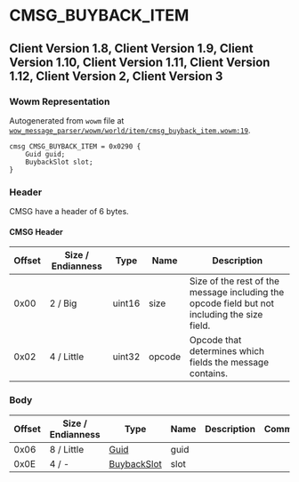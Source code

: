 # CMSG_BUYBACK_ITEM

## Client Version 1.8, Client Version 1.9, Client Version 1.10, Client Version 1.11, Client Version 1.12, Client Version 2, Client Version 3

### Wowm Representation

Autogenerated from `wowm` file at [`wow_message_parser/wowm/world/item/cmsg_buyback_item.wowm:19`](https://github.com/gtker/wow_messages/tree/main/wow_message_parser/wowm/world/item/cmsg_buyback_item.wowm#L19).
```rust,ignore
cmsg CMSG_BUYBACK_ITEM = 0x0290 {
    Guid guid;
    BuybackSlot slot;
}
```
### Header

CMSG have a header of 6 bytes.

#### CMSG Header

| Offset | Size / Endianness | Type   | Name   | Description |
| ------ | ----------------- | ------ | ------ | ----------- |
| 0x00   | 2 / Big           | uint16 | size   | Size of the rest of the message including the opcode field but not including the size field.|
| 0x02   | 4 / Little        | uint32 | opcode | Opcode that determines which fields the message contains.|

### Body

| Offset | Size / Endianness | Type | Name | Description | Comment |
| ------ | ----------------- | ---- | ---- | ----------- | ------- |
| 0x06 | 8 / Little | [Guid](../types/packed-guid.md) | guid |  |  |
| 0x0E | 4 / - | [BuybackSlot](buybackslot.md) | slot |  |  |

